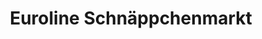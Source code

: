 ---
title: "Euroline Schnäppchenmarkt"
url: /butzbach/euroline-schnaeppchenmarkt/
shop: Haushaltsartikel
---